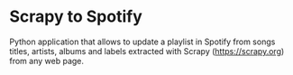 # Scrapy to Spotify
Python application that allows to update a playlist in Spotify from songs
titles, artists, albums and labels extracted with Scrapy (https://scrapy.org)
from any web page.
